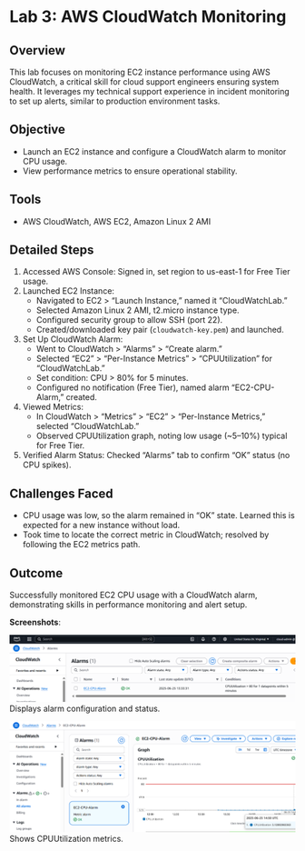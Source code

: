 # Lab 3: AWS CloudWatch Monitoring
## Overview
This lab focuses on monitoring EC2 instance performance using AWS CloudWatch, a critical skill for cloud support engineers ensuring system health. It leverages my technical support experience in incident monitoring to set up alerts, similar to production environment tasks.

## Objective
- Launch an EC2 instance and configure a CloudWatch alarm to monitor CPU usage.
- View performance metrics to ensure operational stability.

## Tools
- AWS CloudWatch, AWS EC2, Amazon Linux 2 AMI

## Detailed Steps
1. Accessed AWS Console: Signed in, set region to us-east-1 for Free Tier usage.
2. Launched EC2 Instance:
   - Navigated to EC2 > “Launch Instance,” named it “CloudWatchLab.”
   - Selected Amazon Linux 2 AMI, t2.micro instance type.
   - Configured security group to allow SSH (port 22).
   - Created/downloaded key pair (`cloudwatch-key.pem`) and launched.
3. Set Up CloudWatch Alarm:
   - Went to CloudWatch > “Alarms” > “Create alarm.”
   - Selected “EC2” > “Per-Instance Metrics” > “CPUUtilization” for “CloudWatchLab.”
   - Set condition: CPU > 80% for 5 minutes.
   - Configured no notification (Free Tier), named alarm “EC2-CPU-Alarm,” created.
4. Viewed Metrics:
   - In CloudWatch > “Metrics” > “EC2” > “Per-Instance Metrics,” selected “CloudWatchLab.”
   - Observed CPUUtilization graph, noting low usage (~5–10%) typical for Free Tier.
5. Verified Alarm Status: Checked “Alarms” tab to confirm “OK” status (no CPU spikes).

## Challenges Faced
- CPU usage was low, so the alarm remained in “OK” state. Learned this is expected for a new instance without load.
- Took time to locate the correct metric in CloudWatch; resolved by following the EC2 metrics path.

## Outcome
Successfully monitored EC2 CPU usage with a CloudWatch alarm, demonstrating skills in performance monitoring and alert setup.

**Screenshots**:

![Alarm](CloudWatch-Alarm.png) Displays alarm configuration and status.

![CPU Graph](CloudWatch-CPU-Metric-Graph.png) Shows CPUUtilization metrics.
